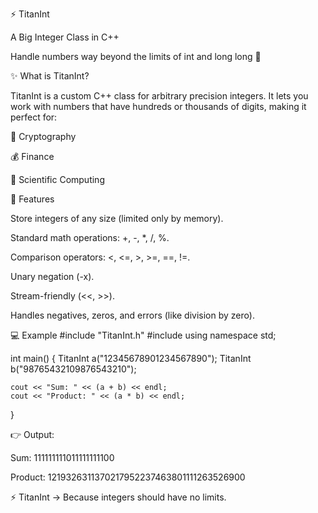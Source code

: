 ⚡ TitanInt

A Big Integer Class in C++

Handle numbers way beyond the limits of int and long long 🚀

✨ What is TitanInt?

TitanInt is a custom C++ class for arbitrary precision integers.
It lets you work with numbers that have hundreds or thousands of digits, making it perfect for:

🔐 Cryptography

💰 Finance

🔬 Scientific Computing

🔑 Features

Store integers of any size (limited only by memory).

Standard math operations: +, -, *, /, %.

Comparison operators: <, <=, >, >=, ==, !=.

Unary negation (-x).

Stream-friendly (<<, >>).

Handles negatives, zeros, and errors (like division by zero).

💻 Example
#include "TitanInt.h"
#include <iostream>
using namespace std;

int main() {
    TitanInt a("12345678901234567890");
    TitanInt b("98765432109876543210");

    cout << "Sum: " << (a + b) << endl;
    cout << "Product: " << (a * b) << endl;
}


👉 Output:

Sum: 111111111011111111100

Product: 1219326311370217952237463801111263526900

⚡ TitanInt → Because integers should have no limits.
